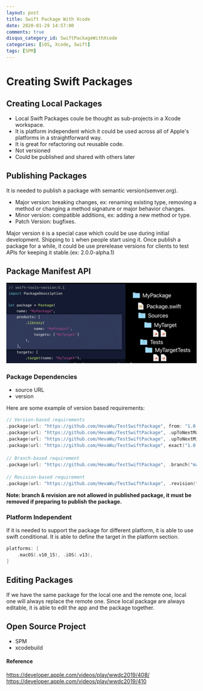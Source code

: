 ```yaml
---
layout: post
title: Swift Package With Xcode
date: 2020-01-29 14:57:00
comments: true
disqus_category_id: SwiftPackageWithXcode
categories: [iOS, Xcode, Swift]
tags: [SPM]
---
```


# Creating Swift Packages

## Creating Local Packages

- Local Swift Packages coule be thought as sub-projects in a Xcode workspace.
- It is platform independent which it could be used across all of Apple's platforms in a straightforward way.
- It is great for refactoring out reusable code.
- Not versioned
- Could be published and shared with others later

## Publishing Packages

It is needed to publish a package with semantic version(semver.org).

- Major version: breaking changes, ex: renaming existing type, removing a method or changing a method signature or major behavior changes.
- Minor version: compatible additions, ex: adding a new method or type.
- Patch Version: bugfixes.

Major version `0` is a special case which could be use during initial development. Shipping to `1` when people start using it. Once publish a package for a while, it could be use prerelease versions for clients to test APIs for keeping it stable.(ex: 2.0.0-alpha.1)

## Package Manifest API

![package_manifest](/images/2020-01-29-Swift-Package-With-Xcode/package_manifest.png)

### Package Dependencies

- source URL
- version

Here are some example of version based requirements:

```swift
// Version-based requirements
.package(url: "https://github.com/HevaWu/TestSwiftPackage", from: "1.0.0")
.package(url: "https://github.com/HevaWu/TestSwiftPackage", .upToNextMajor(from: "1.0.0"))
.package(url: "https://github.com/HevaWu/TestSwiftPackage", .upToNextMinor(from: "1.0.0"))
.package(url: "https://github.com/HevaWu/TestSwiftPackage", exact("1.0.0"))

// Branch-based requirement
.package(url: "https://github.com/HevaWu/TestSwiftPackage", .branch("master"))

// Revision-based requirement
.package(url: "https://github.com/HevaWu/TestSwiftPackage", .revision("cfe9813"))
```

**Note: branch & revision are not allowed in published package, it must be removed if preparing to publish the package.**

### Platform Independent

If it is needed to support the package for different platform, it is able to use swift conditional. It is able to define the target in the platform section.

```swift
platforms: [
    .macOS(.v10_15), .iOS(.v13),
]
```

## Editing Packages

If we have the same package for the local one and the remote one, local one will always replace the remote one. Since local package are always editable, it is able to edit the app and the package together.

## Open Source Project

- SPM
- xcodebuild

#### Reference

https://developer.apple.com/videos/play/wwdc2019/408/
https://developer.apple.com/videos/play/wwdc2019/410

